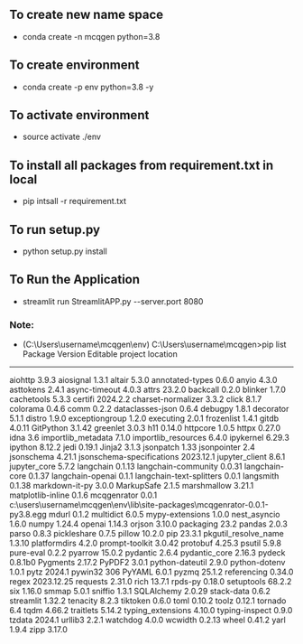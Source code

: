 ## To create new name space
- conda create -n mcqgen python=3.8
## To create environment
- conda create -p env python=3.8 -y
## To activate environment
- source activate ./env
## To install all packages from requirement.txt in local
- pip intsall -r requirement.txt
## To run setup.py
- python setup.py install
## To Run the Application
- streamlit run StreamlitAPP.py --server.port 8080


### Note:
- (C:\Users\username\mcqgen\env) C:\Users\username\mcqgen>pip list
Package                   Version    Editable project location
------------------------- ---------- -----------------------------------------------------------------------
aiohttp                   3.9.3
aiosignal                 1.3.1
altair                    5.3.0
annotated-types           0.6.0
anyio                     4.3.0
asttokens                 2.4.1
async-timeout             4.0.3
attrs                     23.2.0
backcall                  0.2.0
blinker                   1.7.0
cachetools                5.3.3
certifi                   2024.2.2
charset-normalizer        3.3.2
click                     8.1.7
colorama                  0.4.6
comm                      0.2.2
dataclasses-json          0.6.4
debugpy                   1.8.1
decorator                 5.1.1
distro                    1.9.0
exceptiongroup            1.2.0
executing                 2.0.1
frozenlist                1.4.1
gitdb                     4.0.11
GitPython                 3.1.42
greenlet                  3.0.3
h11                       0.14.0
httpcore                  1.0.5
httpx                     0.27.0
idna                      3.6
importlib_metadata        7.1.0
importlib_resources       6.4.0
ipykernel                 6.29.3
ipython                   8.12.2
jedi                      0.19.1
Jinja2                    3.1.3
jsonpatch                 1.33
jsonpointer               2.4
jsonschema                4.21.1
jsonschema-specifications 2023.12.1
jupyter_client            8.6.1
jupyter_core              5.7.2
langchain                 0.1.13
langchain-community       0.0.31
langchain-core            0.1.37
langchain-openai          0.1.1
langchain-text-splitters  0.0.1
langsmith                 0.1.38
markdown-it-py            3.0.0
MarkupSafe                2.1.5
marshmallow               3.21.1
matplotlib-inline         0.1.6
mcqgenrator               0.0.1   c:\users\username\mcqgen\env\lib\site-packages\mcqgenrator-0.0.1-py3.8.egg
mdurl                     0.1.2
multidict                 6.0.5
mypy-extensions           1.0.0
nest_asyncio              1.6.0
numpy                     1.24.4
openai                    1.14.3
orjson                    3.10.0
packaging                 23.2
pandas                    2.0.3
parso                     0.8.3
pickleshare               0.7.5
pillow                    10.2.0
pip                       23.3.1
pkgutil_resolve_name      1.3.10
platformdirs              4.2.0
prompt-toolkit            3.0.42
protobuf                  4.25.3
psutil                    5.9.8
pure-eval                 0.2.2
pyarrow                   15.0.2
pydantic                  2.6.4
pydantic_core             2.16.3
pydeck                    0.8.1b0
Pygments                  2.17.2
PyPDF2                    3.0.1
python-dateutil           2.9.0
python-dotenv             1.0.1
pytz                      2024.1
pywin32                   306
PyYAML                    6.0.1
pyzmq                     25.1.2
referencing               0.34.0
regex                     2023.12.25
requests                  2.31.0
rich                      13.7.1
rpds-py                   0.18.0
setuptools                68.2.2
six                       1.16.0
smmap                     5.0.1
sniffio                   1.3.1
SQLAlchemy                2.0.29
stack-data                0.6.2
streamlit                 1.32.2
tenacity                  8.2.3
tiktoken                  0.6.0
toml                      0.10.2
toolz                     0.12.1
tornado                   6.4
tqdm                      4.66.2
traitlets                 5.14.2
typing_extensions         4.10.0
typing-inspect            0.9.0
tzdata                    2024.1
urllib3                   2.2.1
watchdog                  4.0.0
wcwidth                   0.2.13
wheel                     0.41.2
yarl                      1.9.4
zipp                      3.17.0